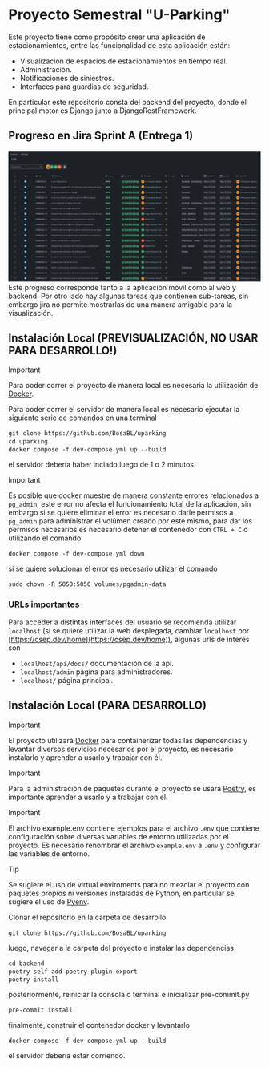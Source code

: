 # Proyecto Semestral "U-Parking"

Este proyecto tiene como propósito crear una aplicación de estacionamientos, entre las funcionalidad de esta aplicación están:

- Visualización de espacios de estacionamientos en tiempo real.
- Administración.
- Notificaciones de siniestros.
- Interfaces para guardias de seguridad.

En particular este repositorio consta del backend del proyecto, donde el principal motor es Django junto a DjangoRestFramework.

## Progreso en Jira Sprint A (Entrega 1)
![Imágen Progreso en Jira](https://raw.githubusercontent.com/BosaBL/uparking/main/artifacts/jira_avance_1.png)
Este progreso corresponde tanto a la aplicación móvil como al web y backend. Por otro lado hay algunas tareas que contienen sub-tareas, sin embargo jira no permite mostrarlas de una manera amigable para la visualización.

## Instalación Local (PREVISUALIZACIÓN, NO USAR PARA DESARROLLO!)

> [!IMPORTANT]
> Para poder correr el proyecto de manera local es necesaria la utilización de [Docker](https://docs.docker.com/engine/install/).

Para poder correr el servidor de manera local es necesario ejecutar la siguiente serie de comandos en una terminal

```shell
git clone https://github.com/BosaBL/uparking
cd uparking
docker compose -f dev-compose.yml up --build
```

el servidor debería haber inciado luego de 1 o 2 minutos.

> [!IMPORTANT]
> Es posible que docker muestre de manera constante errores relacionados a `pg_admin`, este error no afecta el funcionamiento total de la aplicación, sin embargo si se quiere eliminar el error es necesario darle permisos a `pg_admin` para administrar el volúmen creado por este mismo, para dar los permisos necesarios es necesario detener el contenedor con `CTRL + C` o utilizando el comando
>
> ```
> docker compose -f dev-compose.yml down
> ```
>
> si se quiere solucionar el error es necesario utilizar el comando
>
> ```
> sudo chown -R 5050:5050 volumes/pgadmin-data
> ```

### URLs importantes

Para acceder a distintas interfaces del usuario se recomienda utilizar `localhost` (si se quiere utilizar la web desplegada, cambiar `localhost` por [https://csep.dev/home](https://csep.dev/home)), algunas urls de interés son

- `localhost/api/docs/` documentación de la api.
- `localhost/admin` página para administradores.
- `localhost/` página principal.

## Instalación Local (PARA DESARROLLO)

> [!IMPORTANT]
> El proyecto utilizará [Docker](https://docs.docker.com/engine/install/) para containerizar todas las dependencias y levantar diversos servicios necesarios por el proyecto, es necesario instalarlo y aprender a usarlo y trabajar con él.

> [!IMPORTANT]
> Para la administración de paquetes durante el proyecto se usará [Poetry](https://python-poetry.org/), es importante aprender a usarlo y a trabajar con el.

> [!IMPORTANT]
> El archivo example.env contiene ejemplos para el archivo `.env` que contiene configuración sobre diversas variables de entorno utilizadas por el proyecto. Es necesario renombrar el archivo `example.env` a `.env` y configurar las variables de entorno.

> [!TIP]
> Se sugiere el uso de virtual enviroments para no mezclar el proyecto con paquetes propios ni versiones instaladas de Python, en particular se sugiere el uso de [Pyenv](https://github.com/pyenv/pyenv).

Clonar el repositorio en la carpeta de desarrollo

```shell
git clone https://github.com/BosaBL/uparking
```

luego, navegar a la carpeta del proyecto e instalar las dependencias

```shell
cd backend
poetry self add poetry-plugin-export
poetry install
```

posteriormente, reiniciar la consola o terminal e inicializar pre-commit.py

```shell
pre-commit install
```

finalmente, construir el contenedor docker y levantarlo

```shell
docker compose -f dev-compose.yml up --build
```

el servidor debería estar corriendo.

